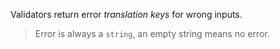 Validators return error _translation keys_ for wrong inputs.

> Error is always a `string`, an empty string means no error.
